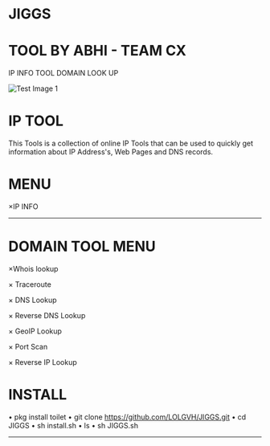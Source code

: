 # JIGGS
# TOOL BY ABHI - TEAM CX 
IP INFO TOOL DOMAIN LOOK UP 


![Test Image 1](https://k.top4top.io/p_18696u2yv0.png)

# IP TOOL
This Tools is a collection of online IP Tools that can be used to quickly get information about IP Address's, Web Pages and DNS records.

# MENU

×IP INFO
______________
# DOMAIN TOOL MENU

×Whois lookup

× Traceroute

× DNS Lookup

× Reverse DNS Lookup

× GeoIP Lookup

× Port Scan

× Reverse IP Lookup

# INSTALL

• pkg install toilet
• git clone https://github.com/LOLGVH/JIGGS.git
• cd JIGGS
• sh install.sh
• ls
• sh JIGGS.sh
_______________________________

